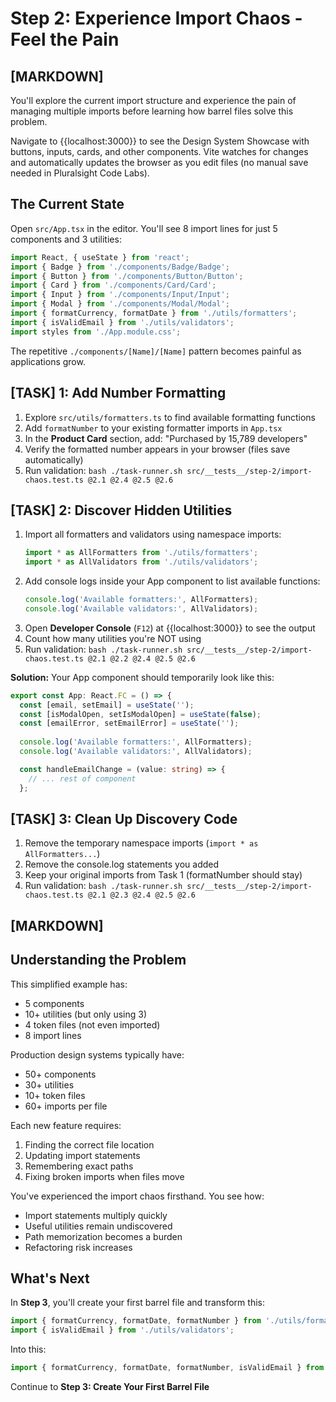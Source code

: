 # Step 2: Experience Import Chaos - Feel the Pain

## [MARKDOWN]

You'll explore the current import structure and experience the pain of managing multiple imports before learning how barrel files solve this problem.

Navigate to {{localhost:3000}} to see the Design System Showcase with buttons, inputs, cards, and other components. Vite watches for changes and automatically updates the browser as you edit files (no manual save needed in Pluralsight Code Labs).

## The Current State

Open `src/App.tsx` in the editor. You'll see 8 import lines for just 5 components and 3 utilities:

```typescript
import React, { useState } from 'react';
import { Badge } from './components/Badge/Badge';
import { Button } from './components/Button/Button';
import { Card } from './components/Card/Card';
import { Input } from './components/Input/Input';
import { Modal } from './components/Modal/Modal';
import { formatCurrency, formatDate } from './utils/formatters';
import { isValidEmail } from './utils/validators';
import styles from './App.module.css';
```

The repetitive `./components/[Name]/[Name]` pattern becomes painful as applications grow.

## [TASK] 1: Add Number Formatting

1. Explore `src/utils/formatters.ts` to find available formatting functions
2. Add `formatNumber` to your existing formatter imports in `App.tsx`
3. In the **Product Card** section, add: "Purchased by 15,789 developers"
4. Verify the formatted number appears in your browser (files save automatically)
5. Run validation: `bash ./task-runner.sh src/__tests__/step-2/import-chaos.test.ts @2.1 @2.4 @2.5 @2.6`

## [TASK] 2: Discover Hidden Utilities

1. Import all formatters and validators using namespace imports:
   ```typescript
   import * as AllFormatters from './utils/formatters';
   import * as AllValidators from './utils/validators';
   ```
2. Add console logs inside your App component to list available functions:
   ```typescript
   console.log('Available formatters:', AllFormatters);
   console.log('Available validators:', AllValidators);
   ```
3. Open **Developer Console** (`F12`) at {{localhost:3000}} to see the output
4. Count how many utilities you're NOT using
5. Run validation: `bash ./task-runner.sh src/__tests__/step-2/import-chaos.test.ts @2.1 @2.2 @2.4 @2.5 @2.6`

**Solution:** Your App component should temporarily look like this:
```typescript
export const App: React.FC = () => {
  const [email, setEmail] = useState('');
  const [isModalOpen, setIsModalOpen] = useState(false);
  const [emailError, setEmailError] = useState('');
  
  console.log('Available formatters:', AllFormatters);
  console.log('Available validators:', AllValidators);

  const handleEmailChange = (value: string) => {
    // ... rest of component
  };
```

## [TASK] 3: Clean Up Discovery Code

1. Remove the temporary namespace imports (`import * as AllFormatters...`)
2. Remove the console.log statements you added
3. Keep your original imports from Task 1 (formatNumber should stay)
4. Run validation: `bash ./task-runner.sh src/__tests__/step-2/import-chaos.test.ts @2.1 @2.3 @2.4 @2.5 @2.6`

## [MARKDOWN]

## Understanding the Problem

This simplified example has:
- 5 components
- 10+ utilities (but only using 3)
- 4 token files (not even imported)
- 8 import lines

Production design systems typically have:
- 50+ components
- 30+ utilities
- 10+ token files
- 60+ imports per file

Each new feature requires:
1. Finding the correct file location
2. Updating import statements
3. Remembering exact paths
4. Fixing broken imports when files move

You've experienced the import chaos firsthand. You see how:
- Import statements multiply quickly
- Useful utilities remain undiscovered
- Path memorization becomes a burden
- Refactoring risk increases

## What's Next

In **Step 3**, you'll create your first barrel file and transform this:
```typescript
import { formatCurrency, formatDate, formatNumber } from './utils/formatters';
import { isValidEmail } from './utils/validators';
```

Into this:
```typescript
import { formatCurrency, formatDate, formatNumber, isValidEmail } from './utils';
```

Continue to **Step 3: Create Your First Barrel File**